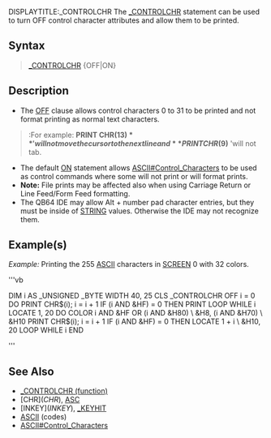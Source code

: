 DISPLAYTITLE:_CONTROLCHR
The [_CONTROLCHR](_CONTROLCHR) statement can be used to turn OFF control character attributes and allow them to be printed.


## Syntax

>  [_CONTROLCHR](_CONTROLCHR) {OFF|ON}


## Description

* The [OFF](OFF) clause allows control characters 0 to 31 to be printed and not format printing as normal text characters. 
> :For example: **PRINT CHR$(13)** 'will not move the cursor to the next line and **PRINT CHR$(9)** 'will not tab. 
* The default [ON](ON) statement allows [ASCII#Control_Characters](ASCII#Control_Characters) to be used as control commands where some will not print or will format prints.
* **Note:** File prints may be affected also when using Carriage Return or Line Feed/Form Feed formatting.
* The QB64 IDE may allow Alt + number pad character entries, but they must be inside of [STRING](STRING) values. Otherwise the IDE may not recognize them.


## Example(s)

*Example:* Printing the 255 [ASCII](ASCII) characters in [SCREEN](SCREEN) 0 with 32 colors.

'''vb

DIM i AS _UNSIGNED _BYTE
WIDTH 40, 25
CLS
_CONTROLCHR OFF
i = 0
DO
 PRINT CHR$(i);
 i = i + 1
 IF (i AND &HF) = 0 THEN PRINT
LOOP WHILE i
LOCATE 1, 20
DO
 COLOR i AND &HF OR (i AND &H80) \ &H8, (i AND &H70) \ &H10
 PRINT CHR$(i);
 i = i + 1
 IF (i AND &HF) = 0 THEN LOCATE 1 + i \ &H10, 20
LOOP WHILE i
END 

'''


## See Also

* [_CONTROLCHR (function)](_CONTROLCHR (function))
* [CHR$](CHR$), [ASC](ASC)
* [INKEY$](INKEY$), [_KEYHIT](_KEYHIT)
* [ASCII](ASCII) (codes)
* [ASCII#Control_Characters](ASCII#Control_Characters)




